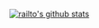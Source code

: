 [![railto's github stats](https://github-readme-stats.vercel.app/api?username=railto)](https://github.com/railto/github-readme-stats)
